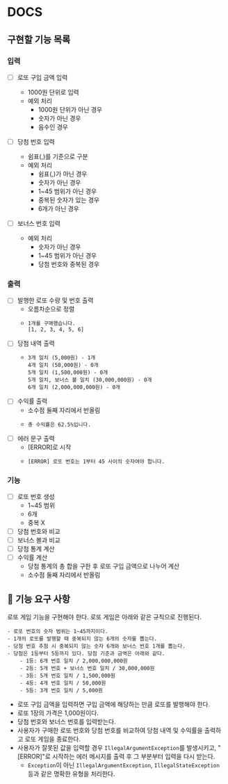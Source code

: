 # DOCS

## 구현할 기능 목록

### 입력
  - [ ] 로또 구입 금액 입력
    - 1000원 단위로 입력
    - 예외 처리
      - 1000원 단위가 아닌 경우
      - 숫자가 아닌 경우
      - 음수인 경우

  - [ ] 당첨 번호 입력
    - 쉼표(,)를 기준으로 구분
    - 예외 처리
      - 쉼표(,)가 아닌 경우
      - 숫자가 아닌 경우
      - 1~45 범위가 아닌 경우
      - 중복된 숫자가 있는 경우
      - 6개가 아닌 경우

  - [ ] 보너스 번호 입력
    - 예외 처리
      - 숫자가 아닌 경우
      - 1~45 범위가 아닌 경우
      - 당첨 번호와 중복된 경우

### 출력
  - [ ] 발행한 로또 수량 및 번호 출력
    - 오름차순으로 정렬
    - ```
      1개를 구매했습니다.
      [1, 2, 3, 4, 5, 6]
      ```
  - [ ] 당첨 내역 출력
    - ```
      3개 일치 (5,000원) - 1개
      4개 일치 (50,000원) - 0개
      5개 일치 (1,500,000원) - 0개
      5개 일치, 보너스 볼 일치 (30,000,000원) - 0개
      6개 일치 (2,000,000,000원) - 0개
      ```
  - [ ] 수익률 출력
    - 소수점 둘째 자리에서 반올림
    - ```
      총 수익률은 62.5%입니다.
      ```
  - [ ] 에러 문구 출력
    - [ERROR]로 시작
    - ```
      [ERROR] 로또 번호는 1부터 45 사이의 숫자여야 합니다.
      ```

### 기능
  - [ ] 로또 번호 생성
    - 1~45 범위
    - 6개
    - 중복 X
  - [ ] 당첨 번호와 비교
  - [ ] 보너스 볼과 비교
  - [ ] 당첨 통계 계산
  - [ ] 수익률 계산
    - 당첨 통계의 총 합을 구한 후 로또 구입 금액으로 나누어 계산
    - 소수점 둘째 자리에서 반올림



## 🚀 기능 요구 사항

로또 게임 기능을 구현해야 한다. 로또 게임은 아래와 같은 규칙으로 진행된다.

```
- 로또 번호의 숫자 범위는 1~45까지이다.
- 1개의 로또를 발행할 때 중복되지 않는 6개의 숫자를 뽑는다.
- 당첨 번호 추첨 시 중복되지 않는 숫자 6개와 보너스 번호 1개를 뽑는다.
- 당첨은 1등부터 5등까지 있다. 당첨 기준과 금액은 아래와 같다.
    - 1등: 6개 번호 일치 / 2,000,000,000원
    - 2등: 5개 번호 + 보너스 번호 일치 / 30,000,000원
    - 3등: 5개 번호 일치 / 1,500,000원
    - 4등: 4개 번호 일치 / 50,000원
    - 5등: 3개 번호 일치 / 5,000원
```

- 로또 구입 금액을 입력하면 구입 금액에 해당하는 만큼 로또를 발행해야 한다.
- 로또 1장의 가격은 1,000원이다.
- 당첨 번호와 보너스 번호를 입력받는다.
- 사용자가 구매한 로또 번호와 당첨 번호를 비교하여 당첨 내역 및 수익률을 출력하고 로또 게임을 종료한다.
- 사용자가 잘못된 값을 입력할 경우 `IllegalArgumentException`를 발생시키고, "[ERROR]"로 시작하는 에러 메시지를 출력 후 그 부분부터 입력을 다시 받는다.
    - `Exception`이 아닌 `IllegalArgumentException`, `IllegalStateException` 등과 같은 명확한 유형을 처리한다.